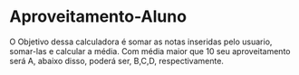 # Aproveitamento-Aluno
 O Objetivo dessa calculadora é somar as  notas inseridas pelo usuario,  somar-las e calcular a média.  Com média maior que 10 seu  aproveitamento será A,  abaixo disso, poderá ser,  B,C,D, respectivamente.

